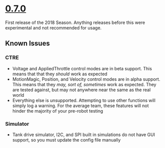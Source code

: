 

# [0.7.0](https://github.com/pjreiniger/SnobotSim/releases/tag/0.7.0)
First release of the 2018 Season.  Anything releases before this were experimental and not recommended for usage.

## Known Issues
### CTRE
* Voltage and AppliedThrottle control modes are in beta support.  This means that that they *should* work as expected
* MotionMagic, Position, and Velocity control modes are in alpha support.  This means that they *may, sort of, sometimes* work as expected.  They are tested against, but may not anywhere near the same as the real world
* Everything else is unsupported.  Attempting to use other functions will simply log a warning.  For the average team, these features will not hinder the majority of your pre-robot testing

### Simulator
* Tank drive simulator, I2C, and SPI built in simulations do not have GUI support, so you must update the config file manually